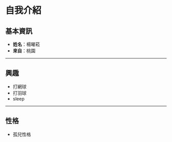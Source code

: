 # 自我介紹

## 基本資訊
- **姓名**：楊曜菘  
- **來自**：桃園  

---

##  興趣
- 打網球  
- 打羽球  
- sleep

---

##  性格
- 孤兒性格

